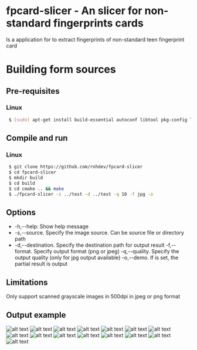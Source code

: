 fpcard-slicer - An slicer for non-standard fingerprints cards
===========================
Is a application for to extract fingerprints of non-standard teen fingerprint card
# Building form sources
## Pre-requisites
### Linux
```sh
 $ [sudo] apt-get install build-essential autoconf libtool pkg-config libjpeg-dev libpng-dev
```
## Compile and run
### Linux
```sh
 $ git clone https://github.com/rnhdev/fpcard-slicer
 $ cd fpcard-slicer
 $ mkdir build 
 $ cd build
 $ cd cmake .. && make
 $ ./fpcard-slicer -s ../test -d ../test -q 10 -f jpg -o
 ```
## Options
* -h,--help:	Show help message
* -s,--source.	Specify the image source. Can be source file or directory path
* -d,--destination. Specify the destination path for output result
	-f,--format. Specify output format (png or jpeg)
	-q,--quality. Specify the output quality (only for jpg output available)
	-o,--demo. If is set, the partial result is output
## Limitations
Only support scanned grayscale images in 500dpi in jpeg or png format
## Output example
![alt text](test/fcard-01.jpg "fingerprint card")
![alt text](test/fcard-01/01_binarized.jpg "scaling and binarized image")
![alt text](test/fcard-01/02_clip.jpg "clip")
![alt text](test/fcard-01/03_top.jpg "filtered top")
![alt text](test/fcard-01/04_bottom.jpg "filtered bottom")
![alt text](test/fcard-01/fp_0.jpg "fingerprint 1")
![alt text](test/fcard-01/fp_1.jpg "fingerprint 2")
![alt text](test/fcard-01/fp_2.jpg "fingerprint 3")
![alt text](test/fcard-01/fp_3.jpg "fingerprint 4")
![alt text](test/fcard-01/fp_4.jpg "fingerprint 5")
![alt text](test/fcard-01/fp_5.jpg "fingerprint 6")
![alt text](test/fcard-01/fp_6.jpg "fingerprint 7")
![alt text](test/fcard-01/fp_7.jpg "fingerprint 8")
![alt text](test/fcard-01/fp_8.jpg "fingerprint 9")
![alt text](test/fcard-01/fp_9.jpg "fingerprint 10")

